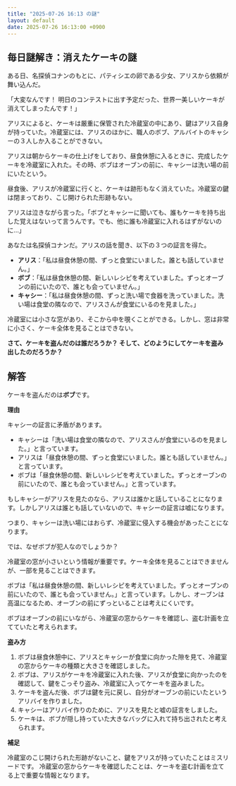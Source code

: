 ```yaml
---
title: "2025-07-26 16:13 の謎"
layout: default
date: 2025-07-26 16:13:00 +0900
---
```

## 毎日謎解き：消えたケーキの謎

ある日、名探偵コナンのもとに、パティシエの卵である少女、アリスから依頼が舞い込んだ。

「大変なんです！ 明日のコンテストに出す予定だった、世界一美しいケーキが消えてしまったんです！」

アリスによると、ケーキは厳重に保管された冷蔵室の中にあり、鍵はアリス自身が持っていた。冷蔵室には、アリスのほかに、職人のボブ、アルバイトのキャシーの３人しか入ることができない。

アリスは朝からケーキの仕上げをしており、昼食休憩に入るときに、完成したケーキを冷蔵室に入れた。その時、ボブはオーブンの前に、キャシーは洗い場の前にいたという。

昼食後、アリスが冷蔵室に行くと、ケーキは跡形もなく消えていた。冷蔵室の鍵は閉まっており、こじ開けられた形跡もない。

アリスは泣きながら言った。「ボブとキャシーに聞いても、誰もケーキを持ち出した覚えはないって言うんです。でも、他に誰も冷蔵室に入れるはずがないのに…」

あなたは名探偵コナンだ。アリスの話を聞き、以下の３つの証言を得た。

*   **アリス**：「私は昼食休憩の間、ずっと食堂にいました。誰とも話していません。」
*   **ボブ**：「私は昼食休憩の間、新しいレシピを考えていました。ずっとオーブンの前にいたので、誰とも会っていません。」
*   **キャシー**：「私は昼食休憩の間、ずっと洗い場で食器を洗っていました。洗い場は食堂の隣なので、アリスさんが食堂にいるのを見ました。」

冷蔵室には小さな窓があり、そこから中を覗くことができる。しかし、窓は非常に小さく、ケーキ全体を見ることはできない。

**さて、ケーキを盗んだのは誰だろうか？ そして、どのようにしてケーキを盗み出したのだろうか？**

## 解答

ケーキを盗んだのは**ボブ**です。

**理由**

キャシーの証言に矛盾があります。

*   キャシーは「洗い場は食堂の隣なので、アリスさんが食堂にいるのを見ました。」と言っています。
*   アリスは「昼食休憩の間、ずっと食堂にいました。誰とも話していません。」と言っています。
*   ボブは「昼食休憩の間、新しいレシピを考えていました。ずっとオーブンの前にいたので、誰とも会っていません。」と言っています。

もしキャシーがアリスを見たのなら、アリスは誰かと話していることになります。しかしアリスは誰とも話していないので、キャシーの証言は嘘になります。

つまり、キャシーは洗い場にはおらず、冷蔵室に侵入する機会があったことになります。

では、なぜボブが犯人なのでしょうか？

冷蔵室の窓が小さいという情報が重要です。ケーキ全体を見ることはできませんが、一部を見ることはできます。

ボブは「私は昼食休憩の間、新しいレシピを考えていました。ずっとオーブンの前にいたので、誰とも会っていません。」と言っています。しかし、オーブンは高温になるため、オーブンの前にずっといることは考えにくいです。

ボブはオーブンの前にいながら、冷蔵室の窓からケーキを確認し、盗む計画を立てていたと考えられます。

**盗み方**

1.  ボブは昼食休憩中に、アリスとキャシーが食堂に向かった隙を見て、冷蔵室の窓からケーキの種類と大きさを確認しました。
2.  ボブは、アリスがケーキを冷蔵室に入れた後、アリスが食堂に向かったのを確認して、鍵をこっそり盗み、冷蔵室に入ってケーキを盗みました。
3.  ケーキを盗んだ後、ボブは鍵を元に戻し、自分がオーブンの前にいたというアリバイを作りました。
4.  キャシーはアリバイ作りのために、アリスを見たと嘘の証言をしました。
5.  ケーキは、ボブが隠し持っていた大きなバッグに入れて持ち出されたと考えられます。

**補足**

冷蔵室のこじ開けられた形跡がないこと、鍵をアリスが持っていたことはミスリードです。
冷蔵室の窓からケーキを確認したことは、ケーキを盗む計画を立てる上で重要な情報となります。
